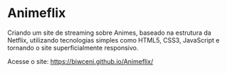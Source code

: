 # Animeflix
Criando um site de streaming sobre Animes, baseado na estrutura da Netflix, utilizando tecnologias simples como HTML5, CSS3, JavaScript e tornando o site superficialmente responsivo.

Acesse o site: https://biwceni.github.io/Animeflix/
